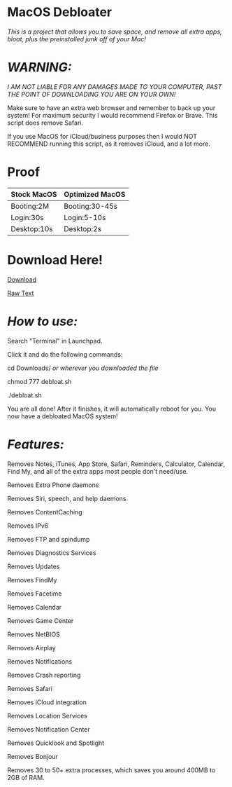 # MacOS Debloater

*This is a project that allows you to save space, and remove all extra apps, bloat, plus the preinstalled junk off of your Mac!*

# *WARNING:*

*I AM NOT LIABLE FOR ANY DAMAGES MADE TO YOUR COMPUTER, PAST THE POINT OF DOWNLOADING YOU ARE ON YOUR OWN!*

Make sure to have an extra web browser and remember to back up your system! For maximum security I would recommend Firefox or Brave. This script does remove Safari.

If you use MacOS for iCloud/business purposes then I would NOT RECOMMEND running this script, as it removes iCloud, and a lot more.

# Proof

| Stock MacOS    | Optimized MacOS          |
| -----------    | ------------------------ |
| Booting:2M     | Booting:30-45s           |
| Login:30s      | Login:5-10s              |
| Desktop:10s    | Desktop:2s               |


# Download Here!


[Download](https://github.com/dotslashlevi/macosdebloater/releases/download/v0.3/debloat.sh)

[Raw Text](https://raw.githubusercontent.com/dotslashlevi/macosdebloater/scripts/debloat.sh)


# *How to use:*

Search "Terminal" in Launchpad.

Click it and do the following commands:

cd Downloads/ *or wherever you downloaded the file*

chmod 777 debloat.sh

./debloat.sh

You are all done! After it finishes, it will automatically reboot for you. You now have a debloated MacOS system!

# *Features:*

Removes Notes, iTunes, App Store, Safari, Reminders, Calculator, Calendar, Find My, and all of the extra apps most people don't need/use.

Removes Extra Phone daemons

Removes Siri, speech, and help daemons

Removes ContentCaching

Removes IPv6

Removes FTP and spindump

Removes Diagnostics Services

Removes Updates

Removes FindMy

Removes Facetime

Removes Calendar

Removes Game Center

Removes NetBIOS

Removes Airplay

Removes Notifications

Removes Crash reporting

Removes Safari

Removes iCloud integration

Removes Location Services

Removes Notification Center

Removes Quicklook and Spotlight

Removes Bonjour

Removes 30 to 50+ extra processes, which saves you around 400MB to 2GB of RAM.
